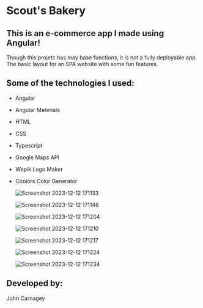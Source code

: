 # Scout's Bakery

## This is an e-commerce app I made using Angular!
Though this projetc has may base functions, it is not a fully deployable app.
The basic layout for an SPA website with some fun features.

## Some of the technologies I used:
 * Angular
 * Angular Materials
 * HTML
 * CSS
 * Typescript
 * Google Maps API
 * Wepik Logo Maker
 * Coolors Color Generator

   ![Screenshot 2023-12-12 171133](https://github.com/jcarnagey/Capstone-Project/assets/127552961/725e5cd6-1a9a-423d-8b4b-03c9e86883c9)

   ![Screenshot 2023-12-12 171146](https://github.com/jcarnagey/Capstone-Project/assets/127552961/6faf81d4-2cb2-4db0-9e3f-2e0ec3eb03ed)

   ![Screenshot 2023-12-12 171204](https://github.com/jcarnagey/Capstone-Project/assets/127552961/f5e5eb97-959d-43ba-9ac1-93ede7c8d561)

   ![Screenshot 2023-12-12 171210](https://github.com/jcarnagey/Capstone-Project/assets/127552961/3f4fa2d9-ee41-4df0-962e-35912fbbb6f7)

   ![Screenshot 2023-12-12 171217](https://github.com/jcarnagey/Capstone-Project/assets/127552961/51949edf-9b58-46de-bba1-128a2e461a03)

   ![Screenshot 2023-12-12 171224](https://github.com/jcarnagey/Capstone-Project/assets/127552961/487b671e-0739-404d-a48c-3ef64b35ebed)

   ![Screenshot 2023-12-12 171234](https://github.com/jcarnagey/Capstone-Project/assets/127552961/2c54c285-0dc3-4da2-808e-48154148b159)








## Developed by:
John Carnagey
